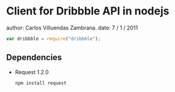 # Client for Dribbble API in nodejs

author: Carlos Villuendas Zambrana.
date: 7 / 1 / 2011

```javascript
var dribbble = require("dribbble");
```

## Dependencies

* Request 1.2.0
    
    ```js
    npm install request
    ```
